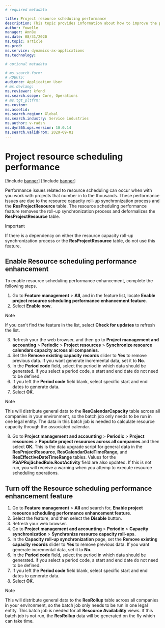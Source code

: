 ```yaml
---
# required metadata

title: Project resource scheduling performance
description: This topic provides information about how to improve the preformance of resource scheduling for a large number of projects.
author: Yowelle
manager: AnnBe
ms.date: 08/31/2020
ms.topic: article
ms.prod: 
ms.service: dynamics-ax-applications
ms.technology: 

# optional metadata

# ms.search.form: 
# ROBOTS: 
audience: Application User
# ms.devlang: 
ms.reviewer: kfend
ms.search.scope: Core, Operations
# ms.tgt_pltfrm: 
ms.custom: 
ms.assetid: 
ms.search.region: Global
ms.search.industry: Service industries
ms.author: v-radsh
ms.dyn365.ops.version: 10.0.14
ms.search.validFrom: 2020-09-01
---
```

# Project resource scheduling performance

[!include [banner](../includes/banner.md)]
[!include [banner](../includes/preview-banner.md)]


Performance issues related to resource scheduling can occur when with you work with projects that number in to the thousands. These performance issues are due to the resource capacity roll-up synchronization process and the **ResProjectResource** table. The resource scheduling performance feature removes the roll-up synchronization process and deformalizes the **ResProjectResource** table.  

> [!IMPORTANT]
> If there is a dependency on either the resource capacity roll-up synchronization process or the **ResProjectResource** table, do not use this feature.

## Enable Resource scheduling performance enhancement
To enable resource scheduling performance enhancement, complete the following steps.

1. Go to **Feature management** > **All**, and in the feature list, locate **Enable project resource scheduling performance enhancement feature**.
2. Select **Enable now**.

> [!NOTE]
> If you can't find the feature in the list, select **Check for updates** to refresh the list.

3. Refresh your the web browser, and then go to **Project management and accounting** > **Periodic** > **Project resources** > **Synchronize resource calendars capacity across all companies**.
4. Set the **Remove existing capacity records** slider to **Yes** to remove previous data. If you want generate incremental data, set it to **No**.
5. In the **Period code** field, select the period in which data should be generated. If you select a period code, a start and end date do not need to be defined.
6. If you left the **Period code** field blank, select specific start and end dates to generate data.
7. Select **OK**.

 > [!NOTE]
 > This will distribute general data to the **ResCalendarCapacity** table across all companies in your environment, so the batch job only needs to be run in one legal entity. The data in this batch job is needed to calculate resource capacity through the associated calendar.

8. Go to **Project management and accounting** > **Periodic** > **Project resources** > **Populate project resources across all companies** and then select **OK**. This is the data upgrade script for general data in the **ResProjectResource**, **ResCalendarDateTimeRange**, and **ResEffectiveDateTimeRange** tables. Values for the **PSAPRojSchedRole.RootActivity** field are also updated. If this is not run, you will receive a warning when you attemp to execute resource scheduling operations.
 
## Turn off the Resource scheduling performance enhancement feature

1. Go to **Feature management** > **All**  and search for, **Enable project resource scheduling performance enhancement feature**.
2. Select the feature, and then select the **Disable** button.
3. Refresh your web browser.
4. Go to **Project management and accounting** > **Periodic** > **Capacity synchronization** > **Synchronize resource capacity roll-ups**.
5. In the **Capacity roll-up synchronization** page, set the **Remove existing capacity records** slider to **Yes** to remove previous data. If you want generate incremental data, set it to **No**.
6. In the **Period code** field, select the period in which data should be generated. If you select a period code, a start and end date do not need to be defined.
7. If you left the **Period code** field blank, select specific start and end dates to generate data.
8. Select **OK**.


> [!NOTE]
> This will distribute general data to the **ResRollup** table across all companies in your environment, so the batch job only needs to be run in one legal entity. This batch job is needed for all **Resource Availability** views. If this batch job is not run, the **ResRollup** data will be generated on the fly which can take time.
